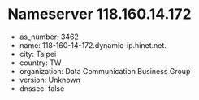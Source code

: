 # Nameserver 118.160.14.172

* as_number: 3462
* name: 118-160-14-172.dynamic-ip.hinet.net.
* city: Taipei
* country: TW
* organization: Data Communication Business Group
* version: Unknown
* dnssec: false
